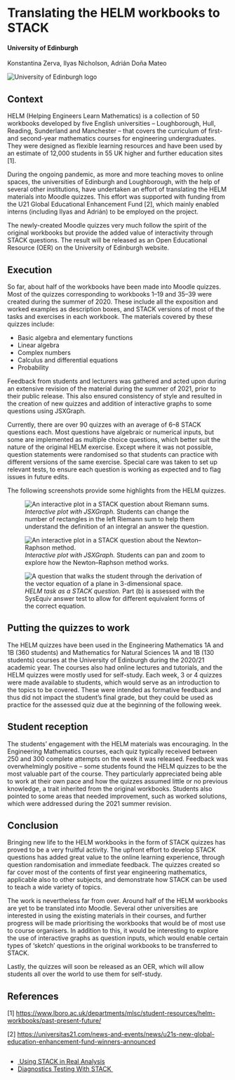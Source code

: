 # Translating the HELM workbooks to STACK

#### University of Edinburgh

Konstantina Zerva, Ilyas Nicholson, Adrián Doña Mateo

<img class="figure-img img-fluid img-logo" src="../../2019/Images/Edinburgh_logo_stacked.png" alt="University of Edinburgh logo">

## Context

HELM (Helping Engineers Learn Mathematics) is a collection of 50 workbooks developed by five English universities – Loughborough, Hull, Reading, Sunderland and Manchester – that covers the curriculum of first- and second-year mathematics courses for engineering undergraduates. They were designed as flexible learning resources and have been used by an estimate of 12,000 students in 55 UK higher and further education sites [1].

During the ongoing pandemic, as more and more teaching moves to online spaces, the universities of Edinburgh and Loughborough, with the help of several other institutions, have undertaken an effort of translating the HELM materials into Moodle quizzes. This effort was supported with funding from the U21 Global Educational Enhancement Fund [2], which mainly enabled interns (including Ilyas and Adrián) to be employed on the project.

The newly-created Moodle quizzes very much follow the spirit of the original workbooks but provide the added value of interactivity through STACK questions. The result will be released as an Open Educational Resource (OER) on the University of Edinburgh website.

## Execution

So far, about half of the workbooks have been made into Moodle quizzes. Most of the quizzes corresponding to workbooks 1–19 and 35–39  were created during the summer of 2020. These include all the exposition and worked examples as description boxes, and STACK versions of most of the tasks and exercises in each workbook. The materials covered by these quizzes include:

* Basic algebra and elementary functions
* Linear algebra
* Complex numbers
* Calculus and differential equations
* Probability

Feedback from students and lecturers was gathered and acted upon during an extensive revision of the material during the summer of 2021, prior to their public release. This also ensured consistency of style and resulted in the creation of new quizzes and addition of interactive graphs to some questions using JSXGraph.

Currently, there are over 90 quizzes with an average of 6–8 STACK questions each. Most questions have algebraic or numerical inputs, but some are implemented as multiple choice questions, which better suit the nature of the original HELM exercise. Except where it was not possible, question statements were randomised so that students can practice with different versions of the same exercise. Special care was taken to set up relevant tests, to ensure each question is working as expected and to flag issues in future edits.

The following screenshots provide some highlights from the HELM quizzes.

<div class="float-none img-middle">
<figure class="figure">
<img class="figure-img img-fluid" src="../Images/HELM_1.png" alt="An interactive plot in a STACK question about Riemann sums.">
<figcaption class="figure-caption">
<i>Interactive plot with JSXGraph.</i> Students can change the number of rectangles in the left Riemann sum to help them understand the definition of an integral an answer the question.
</figcaption>
</figure>
</div>

<div class="float-none img-middle">
<figure class="figure">
<img class="figure-img img-fluid" src="../Images/HELM_2.png" alt="An interactive plot in a STACK question about the Newton–Raphson method.">
<figcaption class="figure-caption">
<i>Interactive plot with JSXGraph.</i> Students can pan and zoom to explore how the Newton–Raphson method works.
</figcaption>
</figure>
</div>

<div class="float-none img-middle">
<figure class="figure">
<img class="figure-img img-fluid" src="../Images/HELM_3.png" alt="A question that walks the student through the derivation of the vector equation of a plane in 3-dimensional space.">
<figcaption class="figure-caption">
<i>HELM task as a STACK question.</i> Part (b) is assessed with the SysEquiv answer test to allow for different equivalent forms of the correct equation.
</figcaption>
</figure>
</div>

## Putting the quizzes to work

The HELM quizzes have been used in the Engineering Mathematics 1A and 1B (360 students) and Mathematics for Natural Sciences 1A and 1B (130 students) courses at the University of Edinburgh during the 2020/21 academic year. The courses also had online lectures and tutorials, and the HELM quizzes were mostly used for self-study. Each week, 3 or 4 quizzes were made available to students, which would serve as an introduction to the topics to be covered. These were intended as formative feedback and thus did not impact the student’s final grade, but they could be used as practice for the assessed quiz due at the beginning of the following week.

## Student reception

The students’ engagement with the HELM materials was encouraging. In the Engineering Mathematics courses, each quiz typically received between 250 and 300 complete attempts on the week it was released. Feedback was overwhelmingly positive – some students found the HELM quizzes to be the most valuable part of the course. They particularly appreciated being able to work at their own pace and how the quizzes assumed little or no previous knowledge, a trait inherited from the original workbooks. Students also pointed to some areas that needed improvement, such as worked solutions, which were addressed during the 2021 summer revision.

## Conclusion

Bringing new life to the HELM workbooks in the form of STACK quizzes has proved to be a very fruitful activity. The upfront effort to develop STACK questions has added great value to the online learning experience, through question randomisation and immediate feedback. The quizzes created so far cover most of the contents of first year engineering mathematics, applicable also to other subjects, and demonstrate how STACK can be used to teach a wide variety of topics.

The work is nevertheless far from over. Around half of the HELM workbooks are yet to be translated into Moodle. Several other universities are interested in using the existing materials in their courses, and further progress will be made prioritising the workbooks that would be of most use to course organisers. In addition to this, it would be interesting to explore the use of interactive graphs as question inputs, which would enable certain types of ‘sketch’ questions in the original workbooks to be transferred to STACK.

Lastly, the quizzes will soon be released as an OER, which will allow students all over the world to use them for self-study.

## References

[1] <https://www.lboro.ac.uk/departments/mlsc/student-resources/helm-workbooks/past-present-future/>

[2] <https://universitas21.com/news-and-events/news/u21s-new-global-education-enhancement-fund-winners-announced>



<nav aria-label="...">
  <ul class="pagination pagination-lg justify-content-center" style="margin-top:2em">
	<li class="page-item"><a href="../Warwick" class="page-link"><i class="fa fa-arrow-left"></i>&nbsp;Using STACK in Real Analysis
</a></li>
    <li class="page-item"><a href="../../2020/MINTFIT" class="page-link" >Diagnostics Testing With STACK&nbsp;<i class="fa fa-arrow-right"></i></a></li>
  </ul>
</nav>